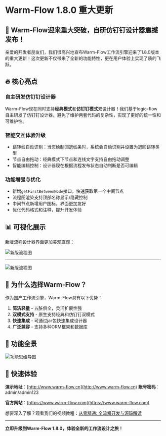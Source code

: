 # Warm-Flow 1.8.0 重大更新

## 🚀 Warm-Flow迎来重大突破，自研仿钉钉设计器震撼发布！

亲爱的开发者朋友们，我们很高兴地宣布Warm-Flow工作流引擎迎来了1.8.0版本的重大更新！这次更新不仅带来了全新的功能特性，更在用户体验上实现了质的飞跃。

## 🔥 核心亮点

### 自主研发仿钉钉设计器

Warm-Flow现在同时支持**经典模式**和**仿钉钉模式**双设计器！我们基于logic-flow自主研发了仿钉钉设计器，避免了维护两套代码的复杂性，实现了更好的统一性和可维护性。

### 智能交互体验升级

- 跳转线自动识别：当您绘制回退线条时，系统会自动识别并设置为退回跳转类型
- 节点自由拖动：经典模式下节点和连线文字支持自由拖动调整
- 智能编辑控制：设计器现在根据流程发布状态自动判断是否可编辑

### 功能增强与优化

- 新增`getFirstBetweenNode`接口，快速获取第一个中间节点
- 流程图渲染支持顶部名称显示/隐藏控制
- 中间节点新增用户图标，界面更加友好
- 优化代码格式和注释，提升开发体验

## 📊 可视化展示

新版流程设计器界面更加美观直观：



![新版流程图](https://foruda.gitee.com/images/1754530281717340950/b531c256_2218307.png)

---



![新版流程图](https://foruda.gitee.com/images/1754530582498275502/be3acb55_2218307.png)



## 🌟 为什么选择Warm-Flow？

作为国产工作流引擎，Warm-Flow具有以下优势：

1. **简洁轻量** - 五脏俱全，灵活扩展性强
2. **双模式支持** - 原生支持经典和仿钉钉双模式
3. **快速集成** - 可通过jar包快速集成设计器
4. **广泛兼容** - 支持多种ORM框架和数据库

## 🎯 功能全景

![功能思维导图](https://foruda.gitee.com/images/1749458482882123468/1ce24e01_2218307.png)

## 🚀 快速体验

**演示地址**：[http://www.warm-flow.cn](http://www.warm-flow.cn)
**账号密码**：admin/admin123

**官方网站**：[https://www.warm-flow.com](https://www.warm-flow.com)

想要深入了解？观看我们的视频教程：[从零精通: 全流程开发与源码解读](https://www.bilibili.com/video/BV1AWRGYEEVr/)

---

**立即升级到Warm-Flow 1.8.0，体验全新的工作流设计之旅！**
